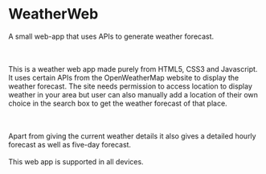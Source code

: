 # WeatherWeb 

A small web-app that uses APIs to generate weather forecast. 

<br><br> 
This is a weather web app made purely from HTML5, CSS3 and Javascript. It uses certain APIs from the OpenWeatherMap website to display the weather forecast. The site needs permission to access location to display weather in your area but user can also manually add a location of their own choice in the search box to get the weather forecast of that place.

<br><br> 
Apart from giving the current weather details it also gives a detailed hourly forecast as well as five-day forecast. <br><br> This web app is supported in all devices. 

<br>
<!--<a href="">Click to view</a>-->

